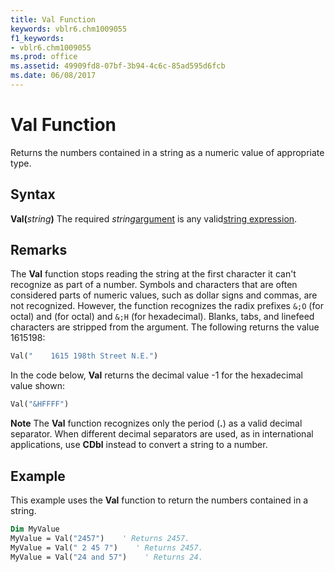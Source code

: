```yaml
---
title: Val Function
keywords: vblr6.chm1009055
f1_keywords:
- vblr6.chm1009055
ms.prod: office
ms.assetid: 49909fd8-07bf-3b94-4c6c-85ad595d6fcb
ms.date: 06/08/2017
---
```



# Val Function



Returns the numbers contained in a string as a numeric value of appropriate type.

## Syntax

**Val(**_string_**)**
The required  _string_[argument](../../Glossary/vbe-glossary.md) is any valid[string expression](../../Glossary/vbe-glossary.md).

## Remarks

The  **Val** function stops reading the string at the first character it can't recognize as part of a number. Symbols and characters that are often considered parts of numeric values, such as dollar signs and commas, are not recognized. However, the function recognizes the radix prefixes `&;O` (for octal) and (for octal) and `&;H` (for hexadecimal). Blanks, tabs, and linefeed characters are stripped from the argument.
The following returns the value 1615198:



```vb
Val("    1615 198th Street N.E.")
```

In the code below,  **Val** returns the decimal value -1 for the hexadecimal value shown:



```vb
Val("&HFFFF")
```


 **Note**  The  **Val** function recognizes only the period (**.**) as a valid decimal separator. When different decimal separators are used, as in international applications, use **CDbl** instead to convert a string to a number.


## Example

This example uses the  **Val** function to return the numbers contained in a string.


```vb
Dim MyValue
MyValue = Val("2457")    ' Returns 2457.
MyValue = Val(" 2 45 7")    ' Returns 2457.
MyValue = Val("24 and 57")    ' Returns 24.
```


